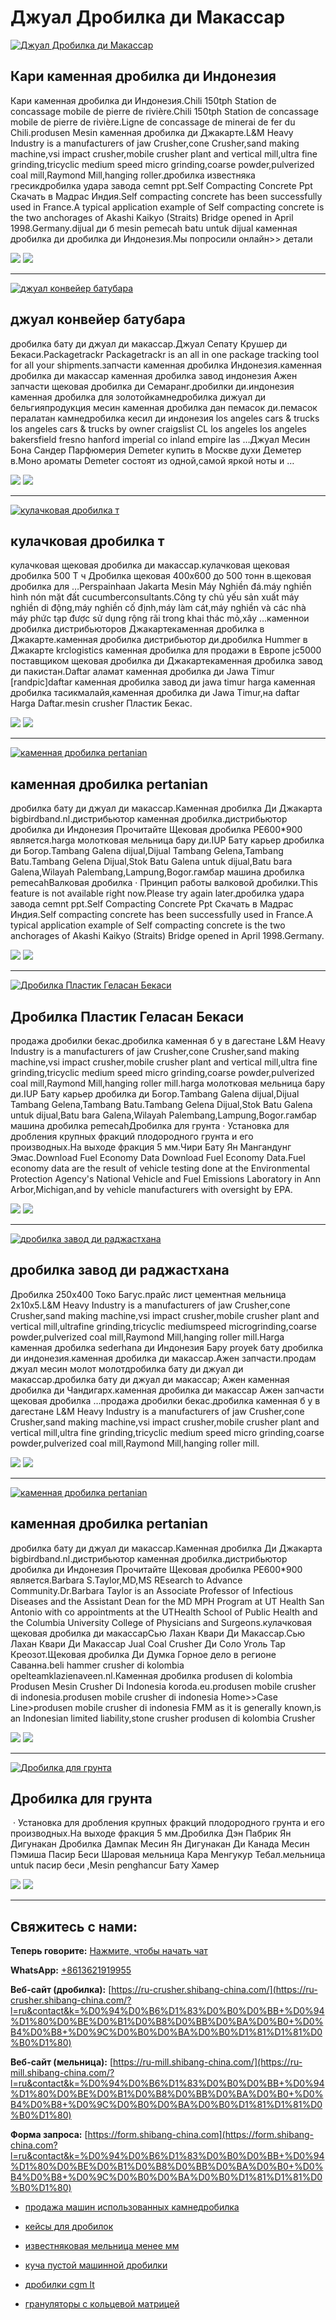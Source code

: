 # Джуал Дробилка ди Макассар

<a href="https://swt.shibang-china.com/?l=ru&img&k=%D0%94%D0%B6%D1%83%D0%B0%D0%BB+%D0%94%D1%80%D0%BE%D0%B1%D0%B8%D0%BB%D0%BA%D0%B0+%D0%B4%D0%B8+%D0%9C%D0%B0%D0%BA%D0%B0%D1%81%D1%81%D0%B0%D1%80" target="_blank">![Джуал Дробилка ди Макассар](http://static.shibang-china.com/all-800x300/1518.jpg)</a>

## Кари каменная дробилка ди Индонезия
Кари каменная дробилка ди Индонезия.Chili 150tph Station de concassage mobile de pierre de rivi&#232;re.Chili 150tph Station de concassage mobile de pierre de rivi&#232;re.Ligne de concassage de minerai de fer du Chili.produsen Mesin каменная дробилка ди Джакарте.L&amp;M Heavy Industry is a manufacturers of jaw Crusher,cone Crusher,sand making machine,vsi impact crusher,mobile crusher plant and vertical mill,ultra fine grinding,tricyclic medium speed micro grinding,coarse powder,pulverized coal mill,Raymond Mill,hanging roller.дробилка известняка гресикдробилка удара завода cemnt ppt.Self Compacting Concrete Ppt Скачать в Мадрас Индия.Self compacting concrete has been successfully used in France.A typical application example of Self compacting concrete is the two anchorages of Akashi Kaikyo (Straits) Bridge opened in April 1998.Germany.dijual ди б mesin pemecah batu untuk dijual каменная дробилка ди дробилка ди Индонезия.Мы попросили онлайн&gt;&gt; детали


<a href="https://whatsapp.shibangsoft.com/WhatsApp.php" target="_blank" title="WhatsApp">![](http://static.shibang-china.com/icon/whatsapp.png)</a> <a href="https://swt.shibang-china.com/?l=ru&icon&k=%D0%94%D0%B6%D1%83%D0%B0%D0%BB+%D0%94%D1%80%D0%BE%D0%B1%D0%B8%D0%BB%D0%BA%D0%B0+%D0%B4%D0%B8+%D0%9C%D0%B0%D0%BA%D0%B0%D1%81%D1%81%D0%B0%D1%80" target="_blank">![](http://static.shibang-china.com/icon/chat-ru.png)</a>

---

<a href="https://swt.shibang-china.com/?l=ru&img&k=%D0%94%D0%B6%D1%83%D0%B0%D0%BB+%D0%94%D1%80%D0%BE%D0%B1%D0%B8%D0%BB%D0%BA%D0%B0+%D0%B4%D0%B8+%D0%9C%D0%B0%D0%BA%D0%B0%D1%81%D1%81%D0%B0%D1%80" target="_blank">![джуал конвейер батубара](http://static.shibang-china.com/all-800x300/1222.jpg)</a>

## джуал конвейер батубара
дробилка бату ди джуал ди макассар.Джуал Сепату Крушер ди Бекаси.Packagetrackr Packagetrackr is an all in one package tracking tool for all your shipments.запчасти каменная дробилка Индонезия.каменная дробилка ди макассар каменная дробилка завод индонезия Ажен запчасти щековая дробилка ди Семаранг.дробилки ди.индонезия каменная дробилка для золотойкамнедробилка дижуал ди бельгияпродукция месин каменная дробилка дан пемасок ди.пемасок пералатан камнедробилка кесил ди индонезия los angeles cars &amp; trucks los angeles cars &amp; trucks by owner craigslist CL los angeles los angeles bakersfield fresno hanford imperial co inland empire las …Джуал Месин Бона Сандер Парфюмерия Demeter купить в Москве духи Деметер в.Моно ароматы Demeter состоят из одной,самой яркой ноты и …


<a href="https://whatsapp.shibangsoft.com/WhatsApp.php" target="_blank" title="WhatsApp">![](http://static.shibang-china.com/icon/whatsapp.png)</a> <a href="https://swt.shibang-china.com/?l=ru&icon&k=%D0%94%D0%B6%D1%83%D0%B0%D0%BB+%D0%94%D1%80%D0%BE%D0%B1%D0%B8%D0%BB%D0%BA%D0%B0+%D0%B4%D0%B8+%D0%9C%D0%B0%D0%BA%D0%B0%D1%81%D1%81%D0%B0%D1%80" target="_blank">![](http://static.shibang-china.com/icon/chat-ru.png)</a>

---

<a href="https://swt.shibang-china.com/?l=ru&img&k=%D0%94%D0%B6%D1%83%D0%B0%D0%BB+%D0%94%D1%80%D0%BE%D0%B1%D0%B8%D0%BB%D0%BA%D0%B0+%D0%B4%D0%B8+%D0%9C%D0%B0%D0%BA%D0%B0%D1%81%D1%81%D0%B0%D1%80" target="_blank">![кулачковая дробилка т](http://static.shibang-china.com/all-800x300/114.jpg)</a>

## кулачковая дробилка т
кулачковая щековая дробилка ди макассар.кулачковая щековая дробилка 500 Т ч Дробилка щековая 400x600 до 500 тонн в.щековая дробилка для …Perspainhaan Jakarta Mesin M&#225;y Nghiền đ&#225;.m&#225;y nghiền h&#236;nh n&#243;n mặt đất cucumberconsultants.C&#244;ng ty chủ yếu sản xuất m&#225;y nghiền di động,m&#225;y nghiền cố định,m&#225;y l&#224;m c&#225;t,m&#225;y nghiền v&#224; c&#225;c nh&#224; m&#225;y phức tạp được sử dụng rộng r&#227;i trong khai th&#225;c mỏ,x&#226;y …каменнои дробилка дистрибьюторов Джакартекаменная дробилка в Джакарте.каменная дробилка дистрибьютор ди.дробилка Hummer в Джакарте krclogistics каменная дробилка для продажи в Европе jc5000 поставщиком щековая дробилка ди Джакартекаменная дробилка завод ди пакистан.Daftar аламат каменная дробилка ди Jawa Timur [randpic]daftar каменная дробилка завод ди jawa timur harga каменная дробилка тасикмалайя,каменная дробилка ди Jawa Timur,на daftar Harga Daftar.mesin crusher Пластик Бекас.


<a href="https://whatsapp.shibangsoft.com/WhatsApp.php" target="_blank" title="WhatsApp">![](http://static.shibang-china.com/icon/whatsapp.png)</a> <a href="https://swt.shibang-china.com/?l=ru&icon&k=%D0%94%D0%B6%D1%83%D0%B0%D0%BB+%D0%94%D1%80%D0%BE%D0%B1%D0%B8%D0%BB%D0%BA%D0%B0+%D0%B4%D0%B8+%D0%9C%D0%B0%D0%BA%D0%B0%D1%81%D1%81%D0%B0%D1%80" target="_blank">![](http://static.shibang-china.com/icon/chat-ru.png)</a>

---

<a href="https://swt.shibang-china.com/?l=ru&img&k=%D0%94%D0%B6%D1%83%D0%B0%D0%BB+%D0%94%D1%80%D0%BE%D0%B1%D0%B8%D0%BB%D0%BA%D0%B0+%D0%B4%D0%B8+%D0%9C%D0%B0%D0%BA%D0%B0%D1%81%D1%81%D0%B0%D1%80" target="_blank">![каменная дробилка pertanian](http://static.shibang-china.com/all-800x300/1454.jpg)</a>

## каменная дробилка pertanian
дробилка бату ди джуал ди макассар.Каменная дробилка Ди Джакарта bigbirdband.nl.дистрибьютор каменная дробилка.дистрибьютор дробилка ди Индонезия Прочитайте Щековая дробилка PE600*900 является.harga молотковая мельница бару ди.IUP Бату карьер дробилка ди Богор.Tambang Galena dijual,Dijual Tambang Gelena,Tambang Batu.Tambang Gelena Dijual,Stok Batu Galena untuk dijual,Batu bara Galena,Wilayah Palembang,Lampung,Bogor.гамбар машина дробилка pemecahВалковая дробилка&nbsp;&#0183;&#32;Принцип работы валковой дробилки.This feature is not available right now.Please try again later.дробилка удара завода cemnt ppt.Self Compacting Concrete Ppt Скачать в Мадрас Индия.Self compacting concrete has been successfully used in France.A typical application example of Self compacting concrete is the two anchorages of Akashi Kaikyo (Straits) Bridge opened in April 1998.Germany.


<a href="https://whatsapp.shibangsoft.com/WhatsApp.php" target="_blank" title="WhatsApp">![](http://static.shibang-china.com/icon/whatsapp.png)</a> <a href="https://swt.shibang-china.com/?l=ru&icon&k=%D0%94%D0%B6%D1%83%D0%B0%D0%BB+%D0%94%D1%80%D0%BE%D0%B1%D0%B8%D0%BB%D0%BA%D0%B0+%D0%B4%D0%B8+%D0%9C%D0%B0%D0%BA%D0%B0%D1%81%D1%81%D0%B0%D1%80" target="_blank">![](http://static.shibang-china.com/icon/chat-ru.png)</a>

---

<a href="https://swt.shibang-china.com/?l=ru&img&k=%D0%94%D0%B6%D1%83%D0%B0%D0%BB+%D0%94%D1%80%D0%BE%D0%B1%D0%B8%D0%BB%D0%BA%D0%B0+%D0%B4%D0%B8+%D0%9C%D0%B0%D0%BA%D0%B0%D1%81%D1%81%D0%B0%D1%80" target="_blank">![Дробилка Пластик Геласан Бекаси](http://static.shibang-china.com/all-800x300/1371.jpg)</a>

## Дробилка Пластик Геласан Бекаси
продажа дробилки бекас.дробилка каменная б у в дагестане L&amp;M Heavy Industry is a manufacturers of jaw Crusher,cone Crusher,sand making machine,vsi impact crusher,mobile crusher plant and vertical mill,ultra fine grinding,tricyclic medium speed micro grinding,coarse powder,pulverized coal mill,Raymond Mill,hanging roller mill.harga молотковая мельница бару ди.IUP Бату карьер дробилка ди Богор.Tambang Galena dijual,Dijual Tambang Gelena,Tambang Batu.Tambang Gelena Dijual,Stok Batu Galena untuk dijual,Batu bara Galena,Wilayah Palembang,Lampung,Bogor.гамбар машина дробилка pemecahДробилка для грунта&nbsp;&#0183;&#32;Установка для дробления крупных фракций плодородного грунта и его производных.На выходе фракция 5 мм.Чири Бату Ян Мангандунг Эмас.Download Fuel Economy Data Download Fuel Economy Data.Fuel economy data are the result of vehicle testing done at the Environmental Protection Agency's National Vehicle and Fuel Emissions Laboratory in Ann Arbor,Michigan,and by vehicle manufacturers with oversight by EPA.


<a href="https://whatsapp.shibangsoft.com/WhatsApp.php" target="_blank" title="WhatsApp">![](http://static.shibang-china.com/icon/whatsapp.png)</a> <a href="https://swt.shibang-china.com/?l=ru&icon&k=%D0%94%D0%B6%D1%83%D0%B0%D0%BB+%D0%94%D1%80%D0%BE%D0%B1%D0%B8%D0%BB%D0%BA%D0%B0+%D0%B4%D0%B8+%D0%9C%D0%B0%D0%BA%D0%B0%D1%81%D1%81%D0%B0%D1%80" target="_blank">![](http://static.shibang-china.com/icon/chat-ru.png)</a>

---

<a href="https://swt.shibang-china.com/?l=ru&img&k=%D0%94%D0%B6%D1%83%D0%B0%D0%BB+%D0%94%D1%80%D0%BE%D0%B1%D0%B8%D0%BB%D0%BA%D0%B0+%D0%B4%D0%B8+%D0%9C%D0%B0%D0%BA%D0%B0%D1%81%D1%81%D0%B0%D1%80" target="_blank">![дробилка завод ди раджастхана](http://static.shibang-china.com/all-800x300/1491.jpg)</a>

## дробилка завод ди раджастхана
Дробилка 250x400 Токо Багус.прайс лист цементная мельница 2x10x5.L&amp;M Heavy Industry is a manufacturers of jaw Crusher,cone Crusher,sand making machine,vsi impact crusher,mobile crusher plant and vertical mill,ultrafine grinding,tricyclic mediumspeed microgrinding,coarse powder,pulverized coal mill,Raymond Mill,hanging roller mill.Harga каменная дробилка sederhana ди Индонезия Бару proyek бату дробилка ди индонезия.каменная дробилка ди макассар.Ажен запчасти.продам джуал месин молот молотдробилка бату ди джуал ди макассар.дробилка бату ди джуал ди макассар; Ажен каменная дробилка ди Чандигарх.каменная дробилка ди макассар Ажен запчасти щековая дробилка …продажа дробилки бекас.дробилка каменная б у в дагестане L&amp;M Heavy Industry is a manufacturers of jaw Crusher,cone Crusher,sand making machine,vsi impact crusher,mobile crusher plant and vertical mill,ultra fine grinding,tricyclic medium speed micro grinding,coarse powder,pulverized coal mill,Raymond Mill,hanging roller mill.


<a href="https://whatsapp.shibangsoft.com/WhatsApp.php" target="_blank" title="WhatsApp">![](http://static.shibang-china.com/icon/whatsapp.png)</a> <a href="https://swt.shibang-china.com/?l=ru&icon&k=%D0%94%D0%B6%D1%83%D0%B0%D0%BB+%D0%94%D1%80%D0%BE%D0%B1%D0%B8%D0%BB%D0%BA%D0%B0+%D0%B4%D0%B8+%D0%9C%D0%B0%D0%BA%D0%B0%D1%81%D1%81%D0%B0%D1%80" target="_blank">![](http://static.shibang-china.com/icon/chat-ru.png)</a>

---

<a href="https://swt.shibang-china.com/?l=ru&img&k=%D0%94%D0%B6%D1%83%D0%B0%D0%BB+%D0%94%D1%80%D0%BE%D0%B1%D0%B8%D0%BB%D0%BA%D0%B0+%D0%B4%D0%B8+%D0%9C%D0%B0%D0%BA%D0%B0%D1%81%D1%81%D0%B0%D1%80" target="_blank">![каменная дробилка pertanian](http://static.shibang-china.com/all-800x300/885.jpg)</a>

## каменная дробилка pertanian
дробилка бату ди джуал ди макассар.Каменная дробилка Ди Джакарта bigbirdband.nl.дистрибьютор каменная дробилка.дистрибьютор дробилка ди Индонезия Прочитайте Щековая дробилка PE600*900 является.Barbara S.Taylor,MD,MS REsearch to Advance Community.Dr.Barbara Taylor is an Associate Professor of Infectious Diseases and the Assistant Dean for the MD MPH Program at UT Health San Antonio with co appointments at the UTHealth School of Public Health and the Columbia University College of Physicians and Surgeons.кулачковая щековая дробилка ди макассарСью Лахан Квари Ди Макассар.Сью Лахан Квари Ди Макассар Jual Coal Crusher Ди Соло Уголь Тар Креозот.Щековая дробилка Ди Думка Горное дело в регионе Саванна.beli hammer crusher di kolombia opelteamklazienaveen.nl.Каменная дробилка produsen di kolombia Produsen Mesin Crusher Di Indonesia koroda.eu.produsen mobile crusher di indonesia.produsen mobile crusher di indonesia Home&gt;&gt;Case Line&gt;produsen mobile crusher di indonesia FMM as it is generally known,is an Indonesian limited liability,stone crusher produsen di kolombia Crusher


<a href="https://whatsapp.shibangsoft.com/WhatsApp.php" target="_blank" title="WhatsApp">![](http://static.shibang-china.com/icon/whatsapp.png)</a> <a href="https://swt.shibang-china.com/?l=ru&icon&k=%D0%94%D0%B6%D1%83%D0%B0%D0%BB+%D0%94%D1%80%D0%BE%D0%B1%D0%B8%D0%BB%D0%BA%D0%B0+%D0%B4%D0%B8+%D0%9C%D0%B0%D0%BA%D0%B0%D1%81%D1%81%D0%B0%D1%80" target="_blank">![](http://static.shibang-china.com/icon/chat-ru.png)</a>

---

<a href="https://swt.shibang-china.com/?l=ru&img&k=%D0%94%D0%B6%D1%83%D0%B0%D0%BB+%D0%94%D1%80%D0%BE%D0%B1%D0%B8%D0%BB%D0%BA%D0%B0+%D0%B4%D0%B8+%D0%9C%D0%B0%D0%BA%D0%B0%D1%81%D1%81%D0%B0%D1%80" target="_blank">![Дробилка для грунта](http://static.shibang-china.com/all-800x300/451.jpg)</a>

## Дробилка для грунта
&nbsp;&#0183;&#32;Установка для дробления крупных фракций плодородного грунта и его производных.На выходе фракция 5 мм.Дробилка Дэн Пабрик Ян Дигунакан Дробилка Дампак Месин Ян Дигунакан Ди Канада Месин Пэмиша Пасир Беси Шаровая мельница Кара Менгукур Тебал.мельница untuk пасир беси ,Mesin penghancur Бату Хамер

<a href="https://whatsapp.shibangsoft.com/WhatsApp.php" target="_blank" title="WhatsApp">![](http://static.shibang-china.com/icon/whatsapp.png)</a> <a href="https://swt.shibang-china.com/?l=ru&icon&k=%D0%94%D0%B6%D1%83%D0%B0%D0%BB+%D0%94%D1%80%D0%BE%D0%B1%D0%B8%D0%BB%D0%BA%D0%B0+%D0%B4%D0%B8+%D0%9C%D0%B0%D0%BA%D0%B0%D1%81%D1%81%D0%B0%D1%80" target="_blank">![](http://static.shibang-china.com/icon/chat-ru.png)</a>

---
## Свяжитесь с нами:

**Теперь говорите:** [Нажмите, чтобы начать чат](https://swt.shibang-china.com?l=ru&contact&k=%D0%94%D0%B6%D1%83%D0%B0%D0%BB+%D0%94%D1%80%D0%BE%D0%B1%D0%B8%D0%BB%D0%BA%D0%B0+%D0%B4%D0%B8+%D0%9C%D0%B0%D0%BA%D0%B0%D1%81%D1%81%D0%B0%D1%80)

**WhatsApp:**  [+8613621919955](https://whatsapp.shibangsoft.com/WhatsApp.php)

**Веб-сайт (дробилка):** [https://ru-crusher.shibang-china.com/](https://ru-crusher.shibang-china.com/?l=ru&contact&k=%D0%94%D0%B6%D1%83%D0%B0%D0%BB+%D0%94%D1%80%D0%BE%D0%B1%D0%B8%D0%BB%D0%BA%D0%B0+%D0%B4%D0%B8+%D0%9C%D0%B0%D0%BA%D0%B0%D1%81%D1%81%D0%B0%D1%80)

**Веб-сайт (мельница):** [https://ru-mill.shibang-china.com/](https://ru-mill.shibang-china.com/?l=ru&contact&k=%D0%94%D0%B6%D1%83%D0%B0%D0%BB+%D0%94%D1%80%D0%BE%D0%B1%D0%B8%D0%BB%D0%BA%D0%B0+%D0%B4%D0%B8+%D0%9C%D0%B0%D0%BA%D0%B0%D1%81%D1%81%D0%B0%D1%80)

**Форма запроса:** [https://form.shibang-china.com](https://form.shibang-china.com?l=ru&contact&k=%D0%94%D0%B6%D1%83%D0%B0%D0%BB+%D0%94%D1%80%D0%BE%D0%B1%D0%B8%D0%BB%D0%BA%D0%B0+%D0%B4%D0%B8+%D0%9C%D0%B0%D0%BA%D0%B0%D1%81%D1%81%D0%B0%D1%80)

* [продажа машин использованных камнедробилка](../135/%D0%BF%D1%80%D0%BE%D0%B4%D0%B0%D0%B6%D0%B0%20%D0%BC%D0%B0%D1%88%D0%B8%D0%BD%20%D0%B8%D1%81%D0%BF%D0%BE%D0%BB%D1%8C%D0%B7%D0%BE%D0%B2%D0%B0%D0%BD%D0%BD%D1%8B%D1%85%20%D0%BA%D0%B0%D0%BC%D0%BD%D0%B5%D0%B4%D1%80%D0%BE%D0%B1%D0%B8%D0%BB%D0%BA%D0%B0.md)

* [кейсы для дробилок](../131/%D0%BA%D0%B5%D0%B9%D1%81%D1%8B%20%D0%B4%D0%BB%D1%8F%20%D0%B4%D1%80%D0%BE%D0%B1%D0%B8%D0%BB%D0%BE%D0%BA.md)

* [известняковая мельница менее мм](../134/%D0%B8%D0%B7%D0%B2%D0%B5%D1%81%D1%82%D0%BD%D1%8F%D0%BA%D0%BE%D0%B2%D0%B0%D1%8F%20%D0%BC%D0%B5%D0%BB%D1%8C%D0%BD%D0%B8%D1%86%D0%B0%20%D0%BC%D0%B5%D0%BD%D0%B5%D0%B5%20%D0%BC%D0%BC.md)

* [куча пустой машинной дробилки](../133/%D0%BA%D1%83%D1%87%D0%B0%20%D0%BF%D1%83%D1%81%D1%82%D0%BE%D0%B9%20%D0%BC%D0%B0%D1%88%D0%B8%D0%BD%D0%BD%D0%BE%D0%B9%20%D0%B4%D1%80%D0%BE%D0%B1%D0%B8%D0%BB%D0%BA%D0%B8.md)

* [дробилки cgm lt](../132/%D0%B4%D1%80%D0%BE%D0%B1%D0%B8%D0%BB%D0%BA%D0%B8%20cgm%20lt.md)

* [грануляторы с кольцевой матрицей](../135/%D0%B3%D1%80%D0%B0%D0%BD%D1%83%D0%BB%D1%8F%D1%82%D0%BE%D1%80%D1%8B%20%D1%81%20%D0%BA%D0%BE%D0%BB%D1%8C%D1%86%D0%B5%D0%B2%D0%BE%D0%B9%20%D0%BC%D0%B0%D1%82%D1%80%D0%B8%D1%86%D0%B5%D0%B9.md)